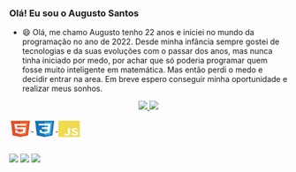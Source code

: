 ### Olá! Eu sou o Augusto Santos

- 😄 Olá, me chamo Augusto tenho 22 anos e iniciei no mundo da programação no ano de 2022. Desde minha infância sempre gostei de tecnologias e da suas evoluções com o passar dos anos, mas nunca tinha iniciado por medo, por achar que só poderia programar quem fosse muito inteligente em matemática. Mas então perdi o medo e decidir entrar na area. Em breve espero conseguir minha oportunidade e realizar meus sonhos. 


<div align="center">
  <a href="https://github.com/Guliima">
  <img height="180em" src="https://github-readme-stats.vercel.app/api?username=Guliima&show_icons=true&theme=react&include_all_commits=true&count_private=true"/>
  <img height="180em" src="https://github-readme-stats.vercel.app/api/top-langs/?username=Guliima&layout=compact&langs_count=7&theme=react"/>
</div>

<div style="display: inline_block"><br>
  <img align="center" alt="Gu-HTML" height="30" width="40" src="https://raw.githubusercontent.com/devicons/devicon/master/icons/html5/html5-original.svg">
  <img align="center" alt="Gu-CSS" height="30" width="40" src="https://raw.githubusercontent.com/devicons/devicon/master/icons/css3/css3-original.svg">
  <img align="center" alt="Gu-Js" height="30" width="40" src="https://raw.githubusercontent.com/devicons/devicon/master/icons/javascript/javascript-plain.svg">
</div>
 
 ##
 
 <div> 
  <a href="https://instagram.com/guliima_" target="_blank"><img src="https://img.shields.io/badge/-Instagram-%23E4405F?style=for-the-badge&logo=instagram&logoColor=white" target="_blank"></a>
  <a href = "mailto:developer.guliima@gmail.com"><img src="https://img.shields.io/badge/-Gmail-%23333?style=for-the-badge&logo=gmail&logoColor=white" target="_blank"></a>
  <a href="https://www.linkedin.com/in/augusto-santos-79a676246"><img src="https://img.shields.io/badge/-LinkedIn-%230077B5?style=for-the-badge&logo=linkedin&logoColor=white"></a> 
 
</div>
